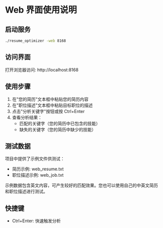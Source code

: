 <!--
 * @Author: lucklidi@126.com
 * @Date: 2025-08-26 16:05:40
 * @LastEditTime: 2025-08-26 16:08:33
 * @LastEditors: lucklidi@126.com
 * @Description: 
 * Copyright (c) 2025 by lucklidi, All Rights Reserved. 
-->
# Web 界面使用说明

## 启动服务
```bash
./resume_optimizer -web 8168
```

## 访问界面
打开浏览器访问: http://localhost:8168

## 使用步骤
1. 在"您的简历"文本框中粘贴您的简历内容
2. 在"职位描述"文本框中粘贴目标职位的描述
3. 点击"分析关键字"按钮或按 Ctrl+Enter
4. 查看分析结果：
   - 匹配的关键字（您的简历中已包含的技能）
   - 缺失的关键字（您的简历中缺少的技能）

## 测试数据
项目中提供了示例文件供测试：
- 简历示例: web_resume.txt
- 职位描述示例: web_job.txt

示例数据包含英文内容，可产生较好的匹配效果。您也可以使用自己的中英文简历和职位描述进行测试。

## 快捷键
- Ctrl+Enter: 快速触发分析
